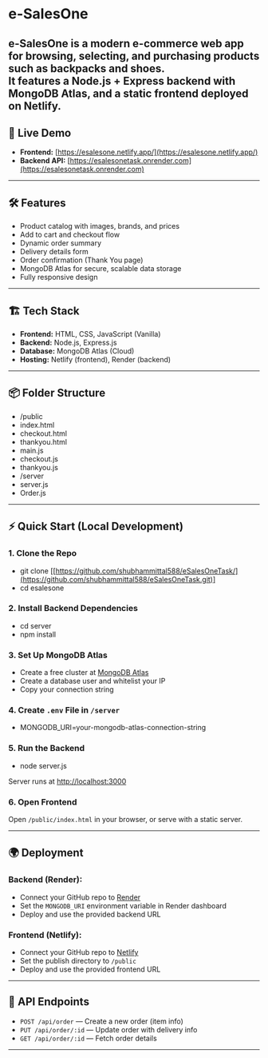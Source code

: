 # e-SalesOne

e-SalesOne is a modern e-commerce web app for browsing, selecting, and purchasing products such as backpacks and shoes.  
It features a Node.js + Express backend with MongoDB Atlas, and a static frontend deployed on Netlify.
---

## 🚀 Live Demo

- **Frontend:** [https://esalesone.netlify.app/](https://esalesone.netlify.app/)
- **Backend API:** [https://esalesonetask.onrender.com](https://esalesonetask.onrender.com)

---

## 🛠️ Features

- Product catalog with images, brands, and prices
- Add to cart and checkout flow
- Dynamic order summary
- Delivery details form
- Order confirmation (Thank You page)
- MongoDB Atlas for secure, scalable data storage
- Fully responsive design

---

## 🏗️ Tech Stack

- **Frontend:** HTML, CSS, JavaScript (Vanilla)
- **Backend:** Node.js, Express.js
- **Database:** MongoDB Atlas (Cloud)
- **Hosting:** Netlify (frontend), Render (backend)

---

## 📦 Folder Structure

- /public
- index.html
- checkout.html
- thankyou.html
- main.js
- checkout.js
- thankyou.js
- /server
- server.js
- Order.js

---

## ⚡️ Quick Start (Local Development)

### 1. Clone the Repo

- git clone [[https://github.com/shubhammittal588/eSalesOneTask/](https://github.com/shubhammittal588/eSalesOneTask.git)]
- cd esalesone


### 2. Install Backend Dependencies

- cd server
- npm install

  
### 3. Set Up MongoDB Atlas

- Create a free cluster at [MongoDB Atlas](https://www.mongodb.com/cloud/atlas/register)
- Create a database user and whitelist your IP
- Copy your connection string

### 4. Create `.env` File in `/server`

- MONGODB_URI=your-mongodb-atlas-connection-string

  
### 5. Run the Backend

- node server.js

Server runs at [http://localhost:3000](http://localhost:3000)

### 6. Open Frontend

Open `/public/index.html` in your browser, or serve with a static server.

---

## 🌍 Deployment

### **Backend (Render):**
- Connect your GitHub repo to [Render](https://render.com/)
- Set the `MONGODB_URI` environment variable in Render dashboard
- Deploy and use the provided backend URL

### **Frontend (Netlify):**
- Connect your GitHub repo to [Netlify](https://netlify.com/)
- Set the publish directory to `/public`
- Deploy and use the provided frontend URL

---

## 🔗 API Endpoints

- `POST /api/order` — Create a new order (item info)
- `PUT /api/order/:id` — Update order with delivery info
- `GET /api/order/:id` — Fetch order details

---
